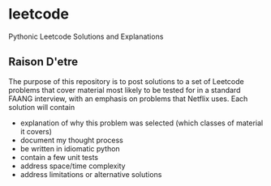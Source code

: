 # leetcode
Pythonic Leetcode Solutions and Explanations

## Raison D'etre
The purpose of this repository is to post solutions to a set of Leetcode problems that cover material most likely to be tested for in a standard FAANG interview, with an emphasis on problems that Netflix uses. Each solution will contain
- explanation of why this problem was selected (which classes of material it covers)
- document my thought process
- be written in idiomatic python
- contain a few unit tests
- address space/time complexity
- address limitations or alternative solutions

  

